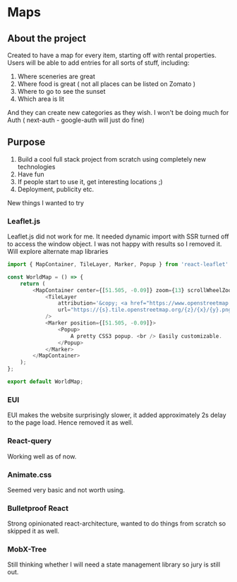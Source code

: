 # Maps

## About the project

Created to have a map for every item, starting off with rental properties. Users will be able to add entries for all sorts of stuff, including:
1) Where sceneries are great
2) Where food is great ( not all places can be listed on Zomato )
3) Where to go to see the sunset
4) Which area is lit

And they can create new categories as they wish. I won't be doing much for Auth ( next-auth - google-auth will just do fine)

## Purpose

1) Build a cool full stack project from scratch using completely new technologies
2) Have fun
3) If people start to use it, get interesting locations ;)
4) Deployment, publicity etc.

New things I wanted to try

### Leaflet.js

Leaflet.js did not work for me. It needed dynamic import with SSR turned off to access the window object. I was not happy with results so I removed it. Will explore alternate map libraries

```ts
import { MapContainer, TileLayer, Marker, Popup } from 'react-leaflet'

const WorldMap = () => {
    return (
        <MapContainer center={[51.505, -0.09]} zoom={13} scrollWheelZoom={false}>
            <TileLayer
                attribution='&copy; <a href="https://www.openstreetmap.org/copyright">OpenStreetMap</a> contributors'
                url="https://{s}.tile.openstreetmap.org/{z}/{x}/{y}.png"
            />
            <Marker position={[51.505, -0.09]}>
                <Popup>
                    A pretty CSS3 popup. <br /> Easily customizable.
                </Popup>
            </Marker>
        </MapContainer>
    );
};

export default WorldMap;
```

### EUI

EUI makes the website surprisingly slower, it added approximately 2s delay to the page load. Hence removed it as well.

### React-query

Working well as of now.

### Animate.css

Seemed very basic and not worth using.

### Bulletproof React

Strong opinionated react-architecture, wanted to do things from scratch so skipped it as well.

### MobX-Tree

Still thinking whether I will need a state management library so jury is still out.